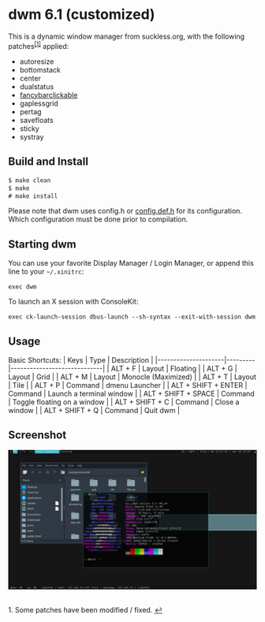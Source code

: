 # dwm 6.1 (customized)
This is a dynamic window manager from suckless.org, with the following patches<sup id="a1">[[1]](#f1)</sup> applied:
* autoresize
* bottomstack
* center
* dualstatus
* [fancybarclickable](https://github.com/nggit/dwm-fancybarclickable-6.1)
* gaplessgrid
* pertag
* savefloats
* sticky
* systray
## Build and Install
```
$ make clean
$ make
# make install
```
Please note that dwm uses config.h or [config.def.h](config.def.h) for its configuration. Which configuration must be done prior to compilation.
## Starting dwm
You can use your favorite Display Manager / Login Manager, or append this line to your `~/.xinitrc`:
```
exec dwm
```
To launch an X session with ConsoleKit:
```
exec ck-launch-session dbus-launch --sh-syntax --exit-with-session dwm
```
## Usage
Basic Shortcuts:
| Keys                | Type    | Description                 |
|---------------------|---------|-----------------------------|
| ALT + F             | Layout  | Floating                    |
| ALT + G             | Layout  | Grid                        |
| ALT + M             | Layout  | Monocle (Maximized)         |
| ALT + T             | Layout  | Tile                        |
| ALT + P             | Command | dmenu Launcher              |
| ALT + SHIFT + ENTER | Command | Launch a terminal window    |
| ALT + SHIFT + SPACE | Command | Toggle floating on a window |
| ALT + SHIFT + C     | Command | Close a window              |
| ALT + SHIFT + Q     | Command | Quit dwm                    |
## Screenshot
![dstatus](screenshot.png)
##
<span id="f1">1. Some patches have been modified / fixed. [&#8617;](#a1)</span>
